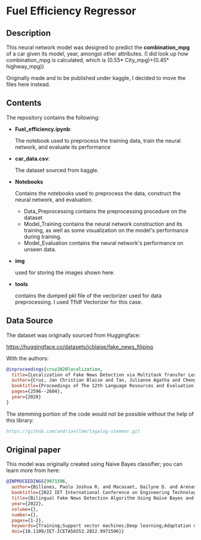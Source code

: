 # Fuel Efficiency Regressor
## Description

This neural network model was designed to predict the **combination_mpg** of a car given its model, year, amongst other attributes.
(I did look up how combination_mpg is calculated, which is (0.55* City_mpg)+(0.45* highway_mpg))

Originally made and to be published under kaggle, I decided to move the files here instead.

## Contents

The repository contains the following:
- **Fuel_efficiency.ipynb**:

  The notebook used to preprocess the training data, train the neural network, and evaluate its performance
- **car_data.csv**:

  The dataset sourced from kaggle.
- **Notebooks**

  Contains the notebooks used to preprocess the data, construct the neural network, and evaluation.
  - Data_Preprocessing contains the preprocessing procedure on the dataset
  - Model_Training contains the neural network construction and its training, as well as some visualization on the model's performance during training.
  - Model_Evaluation contains the neural network's performance on unseen data.
- **img**

  used for storing the images shown here.
- **tools**

  contains the dumped pkl file of the vectorizer used for data preprocessing. I used TfIdf Vectorizer for this case.
  
## Data Source
The dataset was originally sourced from Huggingface: 

https://huggingface.co/datasets/jcblaise/fake_news_filipino

With the authors:
```bibtex
@inproceedings{cruz2020localization,
  title={Localization of Fake News Detection via Multitask Transfer Learning},
  author={Cruz, Jan Christian Blaise and Tan, Julianne Agatha and Cheng, Charibeth},
  booktitle={Proceedings of The 12th Language Resources and Evaluation Conference},
  pages={2596--2604},
  year={2020}
}
```
The stemming portion of the code would not be possible without the help of this library:
```bibtex
https://github.com/andrianllmm/tagalog-stemmer.git
```

   
Original paper
---
This model was originally created using Naive Bayes classifier; you can learn more from here:

```bibtex
@INPROCEEDINGS{9971596,
  author={Billones, Paolo Joshua R. and Macasaet, Dailyne D. and Arenas, Shearyl U.},
  booktitle={2022 IET International Conference on Engineering Technologies and Applications (IET-ICETA)}, 
  title={Bilingual Fake News Detection Algorithm Using Naïve Bayes and Support Vector Machine Models}, 
  year={2022},
  volume={},
  number={},
  pages={1-2},
  keywords={Training;Support vector machines;Deep learning;Adaptation models;Machine learning algorithms;Neural networks;Predictive models;machine learning;fake news detection;classifier models;bilingual algorithm},
  doi={10.1109/IET-ICETA56553.2022.9971596}}
```


